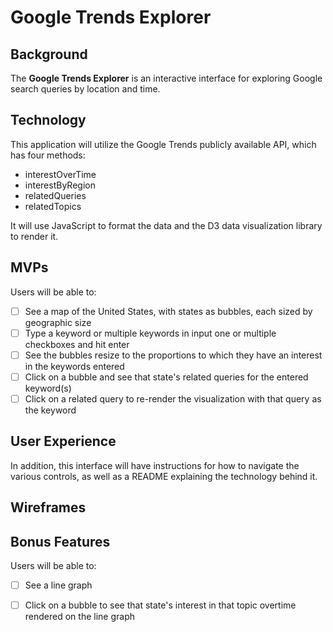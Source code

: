 # Google Trends Explorer

## Background

The __Google Trends Explorer__ is an interactive interface for exploring Google search queries by location and time.

## Technology

This application will utilize the Google Trends publicly available API, which has four methods:

* interestOverTime
* interestByRegion
* relatedQueries
* relatedTopics

It will use JavaScript to format the data and the D3 data visualization library to render it.

## MVPs

Users will be able to:

- [ ] See a map of the United States, with states as bubbles, each sized by geographic size
- [ ] Type a keyword or multiple keywords in input one or multiple checkboxes and hit enter
- [ ] See the bubbles resize to the proportions to which they have an interest in the keywords entered
- [ ] Click on a bubble and see that state's related queries for the entered keyword(s)
- [ ] Click on a related query to re-render the visualization with that query as the keyword

## User Experience

In addition, this interface will have instructions for how to navigate the various controls, as well as a README explaining the technology behind it.


## Wireframes





## Bonus Features

Users will be able to:

- [ ] See a line graph
- [ ] Click on a bubble to see that state's interest in that topic overtime rendered on the line graph

